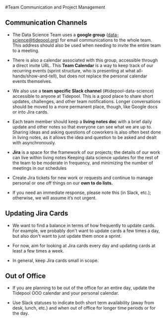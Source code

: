 #Team Communication and Project Management

## Communication Channels

* The Data Science Team uses a **google group**
(data-science@tidepool.org) for email communications to the whole team. This address should also be used
when needing to invite the entire team to a meeting.

* There is also a calendar associated
with this group, accessible through a direct invite URL.
This **Team Calendar** is a way to keep track of our recurring events 
(sprint structure, who is presenting at what all-hands/show-and-tell), 
but does not replace the personal calendar events themselves.

* We also use a **team specific Slack channel** (#tidepool-data-science) accessible to
anyone at Tidepool. This is a good place to share short updates, challenges, 
and other team notifications. Longer conversations should be moved to a more 
permanent place, though, like Google docs or into Jira cards.

* Each team member should keep a **living notes doc** with a brief daily update and other notes
so that everyone can see what we are up to. Sharing ideas 
and asking questions of coworkers is also often best done in 
living notes, as it allows the idea and question to be asked and dealt with asynchronously.

* **Jira** is a space for the framework of our projects; the details of our work can live within living notes
Keeping data science updates for the rest of the team to be moderate in frequency, and minimizing the number of meetings in our schedules

* Create Jira tickets for new work or requests
and continue to manage personal or one off things on our **own to do lists.**

* If you need an immediate response, please note this (in Slack, etc.); otherwise, 
we will assume it’s not urgent.

## Updating Jira Cards

* We want to find a balance in terms of how frequently to update cards.
For example, we probably don't want to update cards a few times a day, 
but also don't want to just update them once a sprint.

* For now, aim for looking at Jira cards every day and updating cards at least a few times a week.

* In general, keep Jira cards small in scope.

## Out of Office

* If you are planning to be out of the office for an entire day, 
update the Tidepool OOO calendar and your personal calendar. 

* Use Slack statuses to indicate both short term availability (away from desk, lunch, etc.) and
when out of office for longer time periods or for the day.

